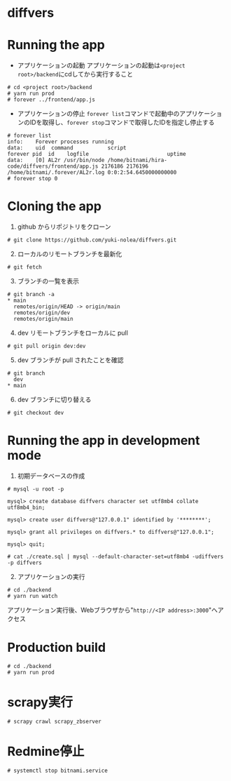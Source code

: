 # diffvers

# Running the app
- アプリケーションの起動
アプリケーションの起動は`<project root>/backend`にcdしてから実行すること
```
# cd <project root>/backend
# yarn run prod
# forever ../frontend/app.js
```

- アプリケーションの停止
`forever list`コマンドで起動中のアプリケーションのIDを取得し、`forever stop`コマンドで取得したIDを指定し停止する
```
# forever list
info:    Forever processes running
data:    uid  command           script                                           forever pid  id    logfile                         uptime                
data:    [0] AL2r /usr/bin/node /home/bitnami/hira-code/diffvers/frontend/app.js 2176186 2176196    /home/bitnami/.forever/AL2r.log 0:0:2:54.6450000000000
# forever stop 0
```

# Cloning the app
1. github からリポジトリをクローン
```
# git clone https://github.com/yuki-nolea/diffvers.git
```

2. ローカルのリモートブランチを最新化
```
# git fetch
```

3. ブランチの一覧を表示
```
# git branch -a
* main
  remotes/origin/HEAD -> origin/main
  remotes/origin/dev
  remotes/origin/main
```

4. dev リモートブランチをローカルに pull
```
# git pull origin dev:dev
```

5. dev ブランチが pull されたことを確認
```
# git branch
  dev
* main
```

6. dev ブランチに切り替える
```
# git checkout dev
```


# Running the app in development mode
1. 初期データベースの作成
```
# mysql -u root -p

mysql> create database diffvers character set utf8mb4 collate utf8mb4_bin;

mysql> create user diffvers@"127.0.0.1" identified by '********';

mysql> grant all privileges on diffvers.* to diffvers@"127.0.0.1";

mysql> quit;

# cat ./create.sql | mysql --default-character-set=utf8mb4 -udiffvers -p diffvers
```

2. アプリケーションの実行
```
# cd ./backend
# yarn run watch
```
アプリケーション実行後、Webブラウザから"`http://<IP address>:3000`"へアクセス

# Production build

```
# cd ./backend
# yarn run prod
```

# scrapy実行

```
# scrapy crawl scrapy_zbserver
```

# Redmine停止

```
# systemctl stop bitnami.service
```
